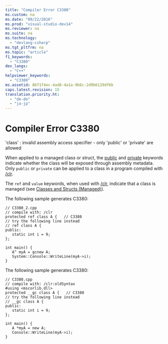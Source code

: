 ```yaml
---
title: "Compiler Error C3380"
ms.custom: na
ms.date: "09/22/2016"
ms.prod: "visual-studio-dev14"
ms.reviewer: na
ms.suite: na
ms.technology: 
  - "devlang-csharp"
ms.tgt_pltfrm: na
ms.topic: "article"
f1_keywords: 
  - "C3380"
dev_langs: 
  - "C++"
helpviewer_keywords: 
  - "C3380"
ms.assetid: 86f1f4ec-4ad8-4a1a-9b6c-2d9b6129df6b
caps.latest.revision: 15
translation.priority.ht: 
  - "de-de"
  - "ja-jp"
---
```

# Compiler Error C3380
'class' : invalid assembly access specifier - only 'public' or 'private' are allowed  
  
 When applied to a managed class or struct, the [public](../vs140/public--c---.md) and [private](../vs140/private--c---.md) keywords indicate whether the class will be exposed through assembly metadata. Only `public` or `private` can be applied to a class in a program compiled with [/clr](../vs140/-clr--common-language-runtime-compilation-.md).  
  
 The `ref` and `value` keywords, when used with [/clr](../vs140/-clr--common-language-runtime-compilation-.md), indicate that a class is managed (see [Classes and Structs (Managed)](../vs140/classes-and-structs---c---component-extensions-.md)).  
  
 The following sample generates C3380:  
  
```  
// C3380_2.cpp  
// compile with: /clr  
protected ref class A {   // C3380  
// try the following line instead  
// ref class A {  
public:  
   static int i = 9;  
};  
  
int main() {  
   A^ myA = gcnew A;  
   System::Console::WriteLine(myA->i);  
}  
```  
  
 The following sample generates C3380:  
  
```  
// C3380.cpp  
// compile with: /clr:oldSyntax  
#using <mscorlib.dll>  
protected __gc class A {   // C3380  
// try the following line instead  
// __gc class A {  
public:  
   static int i = 9;  
};  
  
int main() {  
   A *myA = new A;  
   Console::WriteLine(myA->i);  
}  
```